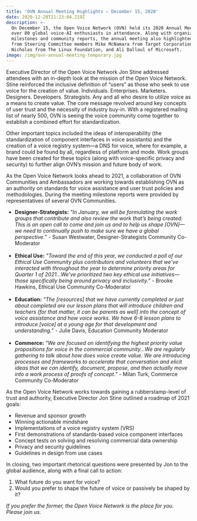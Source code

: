 ```yaml
---
title: 'OVN Annual Meeting Highlights – December 15, 2020'
date: 2020-12-28T21:23:04.219Z
description: >-
  On December 15, the Open Voice Network (OVN) held its 2020 Annual Meeting with
  over 80 global voice-AI enthusiasts in attendance. Along with organizational
  milestones and community reports, the annual meeting also highlighted thoughts
  from Steering Committee members Mike McNamara from Target Corporation, Scott
  Nicholas from The Linux Foundation, and Ali Dalloul of Microsoft.
image: /img/ovn-annual-meeting-temporary.jpg
---
```

Executive Director of the Open Voice Network Jon Stine addressed attendees with an in-depth look at the mission of the Open Voice Network. Stine reinforced the inclusive definition of “users” as those who seek to use voice for the creation of value. Individuals. Enterprises. Marketers. Designers. Developers. Strategists. Any and all who desire to utilize voice as a means to create value. The core message revolved around key concepts of user trust and the necessity of industry buy-in. With a registered mailing list of nearly 500, OVN is seeing the voice community come together to establish a combined effort for standardization. 

Other important topics included the ideas of interoperability (the standardization of component interfaces in voice assistants) and the creation of a voice registry system—a DNS for voice, where for example, a brand could be found by all, regardless of platform and mode. Work groups have been created for these topics (along with voice-specific privacy and security) to further align OVN’s mission and future body of work.

As the Open Voice Network looks ahead to 2021, a collaboration of OVN Communities and Ambassadors are working towards establishing OVN as an authority on  standards for voice assistance and user trust policies and methodologies. During the meeting milestone reports were provided by representatives of several OVN Communities.

* **Designer-Strategists:** _"In January, we will be formulating the work groups that contribute and also review the work that’s being created. This is an open call to come and join us and to help us shape \[OVN]— we need to continually push to make sure we have a global perspective.”_ - Susan Westwater, Designer-Strategists Community Co-Moderator\
  <br>
* **Ethical Use:** _"Toward the end of this year, we conducted a poll of our Ethical Use Community plus contributors and volunteers that we’ve interacted with throughout the year to determine priority areas for Quarter 1 of 2021...We’ve prioritized two key ethical use initiatives—those specifically being around privacy and inclusivity.”_ - Brooke Hawkins, Ethical Use Community Co-Moderator\
  <br>
* **Education:** _"The \[resources] that we have currently completed or just about completed are our lesson plans that will introduce children and teachers (for that matter, it can be parents as well] into the concept of voice assistance and how voice works. We have 6-8 lesson plans to introduce \[voice] at a young age for that development and understanding.”_ - Julie Davis, Education Community Moderator\
  <br>
* **Commerce:** _"We are focused on identifying the highest priority value propositions for voice in the commercial community...We are regularly gathering to talk about how does voice create value. We are introducing processes and frameworks to accelerate that conversation and elicit ideas that we can identify, document, propose, and then actually move into a work process of proofs of concept.”_ - Milan Turk, Commerce Community Co-Moderator

As the Open Voice Network works towards gaining a rubberstamp-level of trust and authority, Executive Director Jon Stine outlined a roadmap of 2021 goals:

* Revenue and sponsor growth
* Winning actionable mindshare
* Implementations of a voice registry system (VRS)
* First demonstrations of standards-based voice component interfaces
* Concept tests on solving and resolving commercial data ownership
* Privacy and security guidelines
* Guidelines in design from use cases

In closing, two important rhetorical questions were presented by Jon to the global audience, along with a final call to action: 

1. What future do you want for voice?
2. Would you prefer to shape the future of voice or passively be shaped by it?

_If you prefer the former, the Open Voice Network is the place for you. Please join us._
